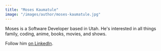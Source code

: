 ```yaml
---
title: "Moses Kaumatule"
image: "/images/author/moses-kaumatule.jpg"
---
```

Moses is a Software Developer based in Utah. He's interested in all things family, coding, anime, books, movies, and shows. 

Follow him [on LinkedIn](https://www.linkedin.com/in/moses-kaumatule-5b4ba811a/).